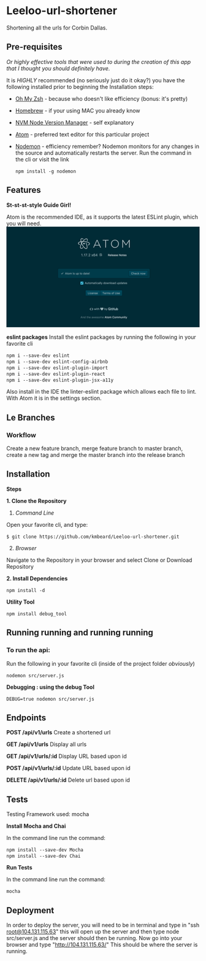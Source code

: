 # Leeloo-url-shortener

  Shortening all the urls for Corbin Dallas.

## Pre-requisites

_Or highly effective tools that were used to during the creation of this app that I thought you should definitely have._

It is _HIGHLY_ recommended (no seriously just do it okay?) you have the following installed prior to beginning the Installation steps:

* [Oh My Zsh](https://github.com/robbyrussell/oh-my-zsh/wiki/Installing-ZSH) - because who doesn't like efficiency (bonus: it's pretty)
* [Homebrew](https://brew.sh/) - if your using MAC you already know
* [NVM Node Version Manager](https://github.com/creationix/nvm/blob/master/README.md) - self explanatory
* [Atom](https://flight-manual.atom.io/getting-started/sections/installing-atom/) - preferred text editor for this particular project
* [Nodemon](https://nodemon.io/) - efficiency remember? Nodemon monitors for any changes in the source and automatically restarts the server. Run the command in the cli or visit the link

      npm install -g nodemon

## Features

__St-st-st-style Guide Girl!__


Atom is the recommended IDE, as it supports the latest ESLint plugin, which you will need.  
<img src="views/images/atom.png" alt="atom"> <br/>

__eslint packages__
Install the eslint packages by running the following in your favorite cli

    npm i --save-dev eslint
    npm i --save-dev eslint-config-airbnb
    npm i --save-dev eslint-plugin-import
    npm i --save-dev eslint-plugin-react
    npm i --save-dev eslint-plugin-jsx-a11y


Also install in the IDE the linter-eslint package which allows each file to lint. With Atom it is in the settings section.


## Le Branches

### Workflow

Create a new feature branch, merge feature branch to master branch, create a new tag and merge the master branch into the release branch


## Installation
__Steps__

__1. Clone the Repository__

   1. _Command Line_

Open your favorite cli, and type:

    $ git clone https://github.com/kmbeard/Leeloo-url-shortener.git

   2. _Browser_

Navigate to the Repository in your browser and select Clone or Download Repository


__2. Install Dependencies__

    npm install -d


__Utility Tool__

    npm install debug_tool


## Running running and running running
### To run the api:

Run the following in your favorite cli (inside of the project folder _obviously_)

    nodemon src/server.js

__Debugging : using the debug Tool__

    DEBUG=true nodemon src/server.js

## Endpoints

__POST /api/v1/urls__
Create a shortened url

__GET /api/v1/urls__
Display all urls

__GET /api/v1/urls/:id__
Display URL based upon id

__POST /api/v1/urls/:id__
Update URL based upon id

__DELETE  /api/v1/urls/:id__
Delete url based upon id


## Tests
Testing Framework used: mocha

__Install Mocha and Chai__

In the command line run the command:

    npm install --save-dev Mocha
    npm install --save-dev Chai

__Run Tests__

In the command line run the command:

    mocha


## Deployment

In order to deploy the server, you will need to be in terminal and type in "ssh root@104.131.115.63" this will open up the server and then type node src/server.js and the server should then be running.
Now go into your browser and type "http://104.131.115.63/" This should be where the server is running. 
